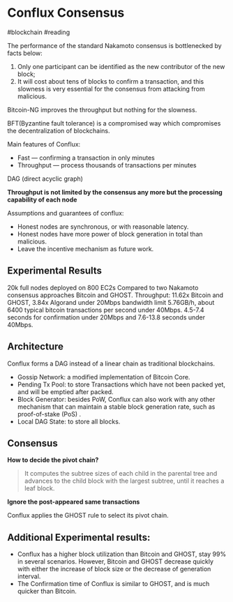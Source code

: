 # Conflux Consensus
#blockchain #reading

The performance of the standard Nakamoto consensus is bottlenecked by facts below:

1. Only one participant can be identified as the new contributor of the new block;
2. It will cost about tens of blocks to confirm a transaction, and this slowness is very essential for the consensus from attacking from malicious.

Bitcoin-NG improves the throughput but nothing for the slowness.

BFT(Byzantine fault tolerance) is a compromised way which compromises the decentralization of blockchains.

Main features of Conflux:
* Fast — confirming a transaction in only minutes
* Throughput — process thousands of transactions per minutes

DAG (direct acyclic graph)


**Throughput is not limited by the consensus any more but the processing capability of each node** 


Assumptions and guarantees of conflux:
* Honest nodes are synchronous, or with reasonable latency.
* Honest nodes have more power of block generation in total than malicious.
* Leave the incentive mechanism as future work.

## Experimental Results

20k full nodes deployed on 800 EC2s
Compared to two Nakamoto consensus approaches Bitcoin and GHOST.
Throughput: 11.62x Bitcoin and GHOST, 3.84x Algorand under 20Mbps bandwidth limit
5.76GB/h, about 6400  typical bitcoin transactions per second under 40Mbps.
4.5-7.4 seconds for confirmation under 20Mbps and 7.6-13.8 seconds under 40Mbps.

## Architecture
Conflux forms a DAG instead of a linear chain as traditional blockchains.
* Gossip Network: a modified implementation of Bitcoin Core.
* Pending Tx Pool: to store Transactions which have not been packed yet, and will be emptied after packed.
* Block Generator: besides PoW, Conflux can also work with any other mechanism that can maintain a stable block generation rate, such as proof-of-stake (PoS) .
* Local DAG State: to store all blocks.

## Consensus

**How to decide the pivot chain?**

> It computes the subtree sizes of each child in the parental tree and advances to the child block with the largest subtree, until it reaches a leaf block.   

**Ignore the post-appeared same transactions**

Conflux applies the GHOST rule to select its pivot chain.

## Additional Experimental results:
* Conflux has a higher block utilization than Bitcoin and GHOST, stay 99% in several scenarios. However, Bitcoin and GHOST decrease quickly with either the increase of block size or the decrease of generation interval.
* The Confirmation time of Conflux is similar to GHOST, and is much quicker than Bitcoin.
